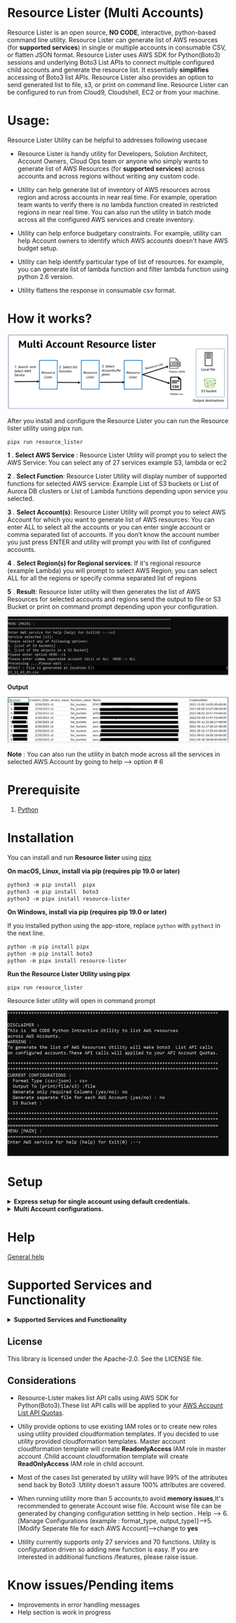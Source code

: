 #  Resource Lister (Multi Accounts)
Resource Lister is an open source, **NO CODE**, interactive, python-based command line utility. Resource Lister can generate list of AWS resources (for **supported services**) in single or multiple accounts in consumable CSV, or flatten JSON format. Resource Lister uses AWS SDK for Python(Boto3) sessions and underlying Boto3 List APIs to connect multiple configured child accounts and generate the  resource list. It essentially **simplifies** accessing of Boto3 list APIs. Resource Lister also provides an option to send generated list to  file,  s3, or print on command line.
Resource Lister can be configured to run from Cloud9, Cloudshell, EC2 or from your machine.

# Usage: 

Resource Lister Utility can be helpful to addresses following usecase

* Resource Lister is handy utility for Developers, Solution Architect, Account Owners, Cloud Ops team or anyone who simply wants to generate list of AWS Resources (for **supported services**) across accounts and across regions without writing any custom code. 

* Utility can help generate list of inventory of AWS resources across region and across accounts in near real time. For example, operation team wants to verify there is no lambda function created in restricted regions in near real time. You can also run the utility in batch mode across all the configured AWS services and create inventory.

* Utility can help enforce budgetary constraints. For example, utility can help Account owners to identify which AWS accounts doesn't have AWS budget setup.

* Utility can help identify particular type of list of resources.
for example, you can generate list of lambda function and filter lambda function using python 2.6 version.

* Utility flattens the response in consumable csv format.






# How it works?

<p align="center">
  <img src="imgs/0_utility_interface.PNG"  title="Utility Interface">

After you install and configure the Resource Lister you can run the Resource lister utility using pipx run.

```
pipx run resource_lister
```



**1** .  **Select AWS Service** : Resource Lister Utility will prompt you to select the AWS Service: You can select any of 27 services example S3, lambda or ec2

**2** .  **Select Function**: Resource Lister Utility will display number of supported functions for selected AWS service: Example List of S3 buckets or List of Aurora DB clusters or List of Lambda functions depending upon service you selected.

**3** . **Select Account(s)**: Resource Lister Utility will prompt you to select AWS Account for which you want to generate list of AWS resources:  You can enter ALL to select all the accounts or you can enter single account or comma separated list of accounts. If you don’t know the account number you just press ENTER and utility will prompt you with list of configured accounts. 

**4** . **Select Region(s) for Regional services**: If it's regional resource (example Lambda) you will prompt to select AWS Region; you can select ALL for all the regions or specify comma separated list of regions

**5** . **Result**: Resource lister utility will then generates the list of AWS Resources for selected accounts and regions send the output to file or S3 Bucket or print on command prompt depending upon your configuration.

<p align="center">
  <img src="imgs/01_utility_interface.PNG"  title="Utility Interface">

**Output**
<p align="center">
  <img src="imgs/02_utility_output.PNG"  title="Utility Interface">



**Note** : You can also run the utility in batch mode across all the services in selected AWS Account by going to help --> option # 6


# Prerequisite
1. [Python](https://www.python.org/)

# Installation

You can install and run **Resource lister** using [pipx](https://pypa.github.io/pipx/)

**On macOS, Linux, install via pip (requires pip 19.0 or later)**
```
python3 -m pip install  pipx
python3 -m pip install  boto3
python3 -m pipx install resource-lister
```
**On Windows, install via pip (requires pip 19.0 or later)**

If you installed python using the app-store, replace `python` with `python3` in the next line.
```
python -m pip install pipx
python -m pip install boto3
python -m pipx install resource-lister
```

**Run the Resource Lister Utility using pipx**


```
pipx run resource_lister
```

Resource lister utility will open in command prompt

<p align="center">
  <img src="imgs/05_install_01.PNG"  title="Utility Interface">

# Setup
<details>

  <summary>
  <b>Express setup for single account using default credentials. </b>
  </summary>
You will use default IAM credentials for this setup. Ensure your current default credentials should have <b>read only permissions</b> 


<b>Step1 : Navigate to  "Add Master Account"  </b>

Type <b>help</b>--><b>1</b> [Manage AWS Account]--><b>1</b> [Add Master Account.]

<p align="center">
  <img src="imgs/express_setup_01.PNG"  title="Utility Interface">



<b>Step2 : Configure Master account with dummy values </b>

Since express setup we are using default credentials. Use dummy values for Master Account ARN like **arn:aws:iam::<Your 12 Digit Account>:role/dummy_role** and for child account role name enter **dummy_role**


<p align="center">
  <img src="imgs/express_setup_02.PNG"  title="Utility Interface">

<b>Congratulations! AWS Account is successfully configured. </b>

<b>Step3: Navigate back to main search </b>


Type 0 to exit
<b>0</b>--><b>0</b>

<p align="center">
  <img src="imgs/express_setup_03.PNG"  title="Utility Interface">


<b>Step4 : Test Utility by generating list of s3 buckets .csv file  </b>

Enter AWS service for help (help) for Exit (0) :--><b>s3</b>

Please select any of following options:
1. [List of S3 buckets]
2. [List of the objects in a S3 Bucket]
Please enter option HERE--><b>1</b>

Please enter comma separated account id(s) or ALL  HERE--><b>ALL</b>


<p align="center">
  <img src="imgs/01_utility_interface.PNG"  title="Utility Interface">

Utility will create output folder and generate the .csv file with list of s3 buckets in your account.

<p align="center">
  <img src="imgs/02_utility_output.PNG"  title="Utility Interface">



  </details>



<details> 
<summary>
<b>Multi Account configurations.
</b>
</summary>



- [Cloud9 setup](https://github.com/awslabs/resource-lister/blob/main/docs/cloud_9_setup.md)

- [Cloudshell setup](https://github.com/awslabs/resource-lister/blob/main/docs/cloudshell_setup.md)



</details>

# Help
[General help](https://github.com/awslabs/resource-lister/blob/main/docs/help_guide.md)

# Supported Services and Functionality
<details> 
<summary>
<b> Supported Services and Functionality  </b>
</summary>
<table>
<tbody>
<tr>
<th>Service</th>
<th>Functions</th>
</tr>
<tr>
<td> accessanalyzer</td>
<td>
<ul>
<li>1.List of IAM Analyzers</li>
<li>2.List of findings for specified  IAM Analyzer</li>
</ul>
</td>
</tr>
<tr>
<td> budgets</td>
<td>
<ul>
<li>3.List of budgets</li>
</ul>
</td>
</tr>
<tr>
<td> cloudformation</td>
<td>
<ul>
<li>4.List of Cloudformation Stacks</li>
</ul>
</td>
</tr>
<tr>
<td> cloudfront</td>
<td>
<ul>
<li>5.List of CloudFront distributions</li>
<li>6.List of CloudFront functions</li>
</ul>
</td>
</tr>
<tr>
<td> cloudtrail</td>
<td>
<ul>
<li>7.List of  Cloud Trails</li>
</ul>
</td>
</tr>
<tr>
<td> cloudwatch</td>
<td>
<ul>
<li>8.List of Cloudwatch Dashboards</li>
<li>9.List of Cloudwatch Metrics</li>
</ul>
</td>
</tr>
<tr>
<td> codecommit</td>
<td>
<ul>
<li>10.List of Code commit Repositories</li>
</ul>
</td>
</tr>
<tr>
<td> dynamodb</td>
<td>
<ul>
<li>11.List of DynamoDB tables</li>
</ul>
</td>
</tr>
<tr>
<td> ec2</td>
<td>
<ul>
<li>12.List of EC2 instances </li>
<li>13.List of VPCs</li>
<li>14.List of EBS volumes</li>
<li>15.List of flow logs </li>
<li>16.List of Network ACLs</li>
<li>17.List of Route tables</li>
<li>18.List of Security Groups</li>
<li>19.List of Security Group Rules</li>
<li>20.List of all the snapshots (self taken)</li>
<li>21.List of Subnets</li>
<li>22.List of Transit Gateways (TGW)</li>
<li>23.List of VPC endpoints</li>
<li>24.List of all the VPC Peering connections</li>
<li>25.List of VPN connections</li>
</ul>
</td>
</tr>
<tr>
<td> ecs</td>
<td>
<ul>
<li>26.List of ECS clusters</li>
<li>27.List of  ECS Services in specified ECS Cluster</li>
<li>28.List ECS Tasks in specified ECS Cluster</li>
</ul>
</td>
</tr>
<tr>
<td> efs</td>
<td>
<ul>
<li>29.List of EFS</li>
</ul>
</td>
</tr>
<tr>
<td> eks</td>
<td>
<ul>
<li>30.Describe details of specified EKS Cluster</li>
<li>31.List of EKS Clusters</li>
<li>32.List EKS Fargate profiles in specified EKS Cluster</li>
</ul>
</td>
</tr>
<tr>
<td> elbv2</td>
<td>
<ul>
<li>33.List of load balancers (Application, Network) </li>
</ul>
</td>
</tr>
<tr>
<td> emr</td>
<td>
<ul>
<li>34.List of Provisioned EMR Clusters</li>
<li>35.List of notebook executions.</li>
<li>36.List of all the EMR Studios </li>
<li>37.List of Instance fleets for specific EMR cluster</li>
</ul>
</td>
</tr>
<tr>
<td> emr-serverless</td>
<td>
<ul>
<li>38.List of EMR Serverless applications</li>
<li>39.List of EMR Serverless Job runs for specified EMR serverless application</li>
</ul>
</td>
</tr>
<tr>
<td> iam</td>
<td>
<ul>
<li>40.List of IAM Roles</li>
<li>41. List of Managed policies (AWS and Your owned)</li>
<li>42. List of IAM users</li>
</ul>
</td>
</tr>
<tr>
<td> kms</td>
<td>
<ul>
<li>43.List of KMS keys</li>
</ul>
</td>
</tr>
<tr>
<td> lambda</td>
<td>
<ul>
<li>44.List of Lambda functions</li>
<li>45.List of  Lambda layers </li>
</ul>
</td>
</tr>
<tr>
<td> organizations</td>
<td>
<ul>
<li>46. List of accounts in the organization </li>
<li>47. List of Service Control Policies (SCP) in an organization </li>
</ul>
</td>
</tr>
<tr>
<td> rds</td>
<td>
<ul>
<li>48.List of Aurora DB clusters</li>
<li>49.List of provisioned RDS instances </li>
<li>50.List  of DB Security Groups</li>
<li>51.List of Database Sanpshots</li>
<li>52.List of Global aurora clusters</li>
</ul>
</td>
</tr>
<tr>
<td> redshift</td>
<td>
<ul>
<li>53.List of Redshift clusters</li>
</ul>
</td>
</tr>
<tr>
<td> redshift-serverless</td>
<td>
<ul>
<li>54.List of Redshift serverless namespaces</li>
<li>55.List of Redshift serverless workgroups</li>
</ul>
</td>
</tr>
<tr>
<td> route53</td>
<td>
<ul>
<li>56.List of all the Route53 CIDRs </li>
<li>57.List of hosted zones(public and private)</li>
<li>58.List of  private hosted zones associated with specified VPC</li>
</ul>
</td>
</tr>
<tr>
<td> route53domains</td>
<td>
<ul>
<li>59.List of Route53 Domains</li>
<li>60.Info of Route53 Domain pricing</li>
</ul>
</td>
</tr>
<tr>
<td> s3</td>
<td>
<ul>
<li>61.List of S3 buckets</li>
<li>62.List of the objects in a S3 Bucket</li>
</ul>
</td>
</tr>
<tr>
<td> sagemaker</td>
<td>
<ul>
<li>63.List of SageMaker Domains</li>
<li>64.List of SageMaker Images</li>
<li>65.List of SageMaker Models</li>
<li>66.List of SageMaker Projects</li>
<li>67.List of SageMaker User Profiles</li>
</ul>
</td>
</tr>
<tr>
<td> sns</td>
<td>
<ul>
<li>68.List of SNS subscriptions</li>
<li>69.List of SNS topics</li>
</ul>
</td>
</tr>
<tr>
<td> sqs</td>
<td>
<ul>
<li>70.List of SQS queues</li>
</ul>
</td>
</tr>
</tbody>
</table>
</details> 




## License
This library is licensed under the Apache-2.0. See the LICENSE file.

## Considerations
* Resource-Lister makes list API calls using AWS SDK for Python(Boto3).These   list API calls will be applied to your [AWS Account List API Quotas](https://docs.aws.amazon.com/general/latest/gr/aws_service_limits.html). 

* Utiliy provide options to use existing IAM roles or to create new roles using utility provided cloudformation templates. If you decided to use utility provided cloudformation templates.  Master account cloudformation template will create **ReadonlyAccess** IAM role in master account .Child account cloudformation template will create **ReadOnlyAccess** IAM role in child account.   


* Most of the cases list generated by utility will have 99% of the attributes send back by Boto3 .Utility doesn't assure 100% attributes are covered. 

* When running utility more than 5 accounts,to avoid **memory issues**,It's recommended to generate Account wise file. Account wise file can be generated by changing configuration settting in help section . 
Help --> 6. [Manage Configurations (example : format_type, output_type)]-->5.[Modify  Seperate file for each AWS Account]-->change to **yes**

* Utility currently supports only 27 services and 70 functions. Utility is configuration driven so adding new function is easy. If you are interested in additional functions /features, please raise issue.

# Know issues/Pending items
* Improvements in error handling messages
* Help section is work in progress



